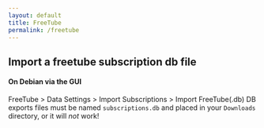 ```yaml
---
layout: default
title: FreeTube
permalink: /freetube
---
```


## Import a freetube subscription db file
#### On Debian via the GUI
FreeTube > Data Settings > Import Subscriptions > Import FreeTube(.db)
DB exports files must be named `subscriptions.db` and placed in your `Downloads` directory, or it will *not* work!
